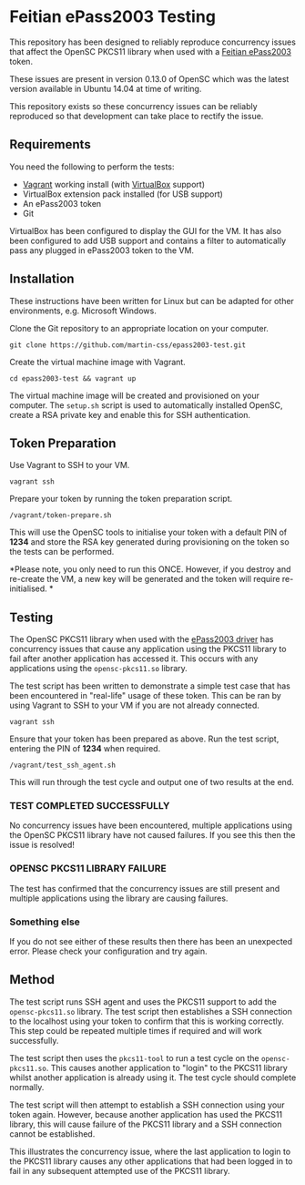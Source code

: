 # Feitian ePass2003 Testing

This repository has been designed to reliably reproduce concurrency issues that affect the OpenSC PKCS11 library when
used with a [Feitian ePass2003](http://www.ftsafe.com/product/epass/epass2003) token.

These issues are present in version 0.13.0 of OpenSC which was the latest version available in Ubuntu 14.04 at time of writing.

This repository exists so these concurrency issues can be reliably reproduced so that development can take place to rectify the 
issue. 

## Requirements

You need the following to perform the tests:

- [Vagrant](https://www.vagrantup.com/) working install (with [VirtualBox](https://www.virtualbox.org/) support)
- VirtualBox extension pack installed (for USB support)
- An ePass2003 token
- Git

VirtualBox has been configured to display the GUI for the VM. It has also been configured to add USB support and contains
a filter to automatically pass any plugged in ePass2003 token to the VM.

## Installation

These instructions have been written for Linux but can be adapted for other environments, e.g. Microsoft Windows.

Clone the Git repository to an appropriate location on your computer.

```git clone https://github.com/martin-css/epass2003-test.git```	

Create the virtual machine image with Vagrant.

```cd epass2003-test && vagrant up```

The virtual machine image will be created and provisioned on your computer. The `setup.sh` script is used to automatically
installed OpenSC, create a RSA private key and enable this for SSH authentication.

## Token Preparation

Use Vagrant to SSH to your VM.

```vagrant ssh```

Prepare your token by running the token preparation script.

```/vagrant/token-prepare.sh```

This will use the OpenSC tools to initialise your token with a default PIN of **1234** and store the RSA key generated during 
provisioning on the token so the tests can be performed.

*Please note, you only need to run this ONCE. However, if you destroy and re-create the VM, a new key will be generated and the token
will require re-initialised. *

## Testing

The OpenSC PKCS11 library when used with the [ePass2003 driver](https://github.com/OpenSC/OpenSC/blob/master/src/libopensc/card-epass2003.c) has
concurrency issues that cause any application using the PKCS11 library to fail after another application has accessed it. This occurs with
any applications using the `opensc-pkcs11.so` library.

The test script has been written to demonstrate a simple test case that has been encountered in "real-life" usage of these token. This can be ran
by using Vagrant to SSH to your VM if you are not already connected.

```vagrant ssh```

Ensure that your token has been prepared as above. Run the test script, entering the PIN of **1234** when required.

```/vagrant/test_ssh_agent.sh```

This will run through the test cycle and output one of two results at the end.

### TEST COMPLETED SUCCESSFULLY

No concurrency issues have been encountered, multiple applications using the OpenSC PKCS11 library have not caused failures. If you see this
then the issue is resolved!

### OPENSC PKCS11 LIBRARY FAILURE

The test has confirmed that the concurrency issues are still present and multiple applications using the library are causing failures. 

### Something else

If you do not see either of these results then there has been an unexpected error. Please check your configuration and try again.

## Method

The test script runs SSH agent and uses the PKCS11 support to add the `opensc-pkcs11.so` library. The test script then establishes a SSH 
connection to the localhost using your token to confirm that this is working correctly. This step could be repeated multiple times if required
and will work successfully.

The test script then uses the `pkcs11-tool` to run a test cycle on the `opensc-pkcs11.so`. This causes another application to "login"
to the PKCS11 library whilst another application is already using it. The test cycle should complete normally.

The test script will then attempt to establish a SSH connection using your token again. However, because another application has used
the PKCS11 library, this will cause failure of the PKCS11 library and a SSH connection cannot be established. 

This illustrates the concurrency issue, where the last application to login to the PKCS11 library causes any other applications that
had been logged in to fail in any subsequent attempted use of the PKCS11 library.
